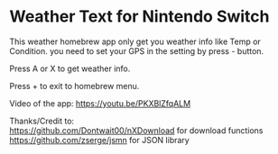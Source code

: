 # Weather Text for Nintendo Switch



This weather homebrew app only get you weather info like Temp or Condition. 
you need to set your GPS in the setting by press - button.

Press A or X to get weather info.  

Press + to exit to homebrew menu.   

Video of the app:
https://youtu.be/PKXBlZfqALM



Thanks/Credit to:  
https://github.com/Dontwait00/nXDownload for download functions    
https://github.com/zserge/jsmn for JSON library
